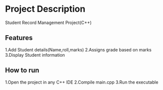 # Project Description
Student Record Management Project(C++)
## Features
1.Add Student details(Name,roll,marks)
2.Assigns grade based on marks
3.Display Student information 
## How to run
1.Open the project in any C++ IDE
2.Compile main.cpp
3.Run the executable
